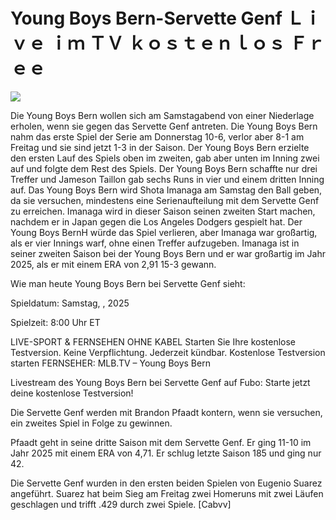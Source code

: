 # Young Boys Bern-Servette Genf Ｌｉｖｅ ｉｍ ＴＶ ｋｏｓｔｅｎｌｏｓ Ｆｒｅｅ  
  
  
[![](https://i.imgur.com/qSNzIqt.png)](https://movie.rssnews.media/CquFgaeF.php)  
  
Die Young Boys Bern wollen sich am Samstagabend von einer Niederlage erholen, wenn sie gegen das Servette Genf antreten. Die Young Boys Bern nahm das erste Spiel der Serie am Donnerstag 10-6, verlor aber 8-1 am Freitag und sie sind jetzt 1-3 in der Saison. Der Young Boys Bern erzielte den ersten Lauf des Spiels oben im zweiten, gab aber unten im Inning zwei auf und folgte dem Rest des Spiels. Der Young Boys Bern schaffte nur drei Treffer und Jameson Taillon gab sechs Runs in vier und einem dritten Inning auf. Das Young Boys Bern wird Shota Imanaga am Samstag den Ball geben, da sie versuchen, mindestens eine Serienaufteilung mit dem Servette Genf zu erreichen. Imanaga wird in dieser Saison seinen zweiten Start machen, nachdem er in Japan gegen die Los Angeles Dodgers gespielt hat. Der Young Boys BernH würde das Spiel verlieren, aber Imanaga war großartig, als er vier Innings warf, ohne einen Treffer aufzugeben. Imanaga ist in seiner zweiten Saison bei der Young Boys Bern und er war großartig im Jahr 2025, als er mit einem ERA von 2,91 15-3 gewann.

Wie man heute Young Boys Bern bei Servette Genf sieht:

Spieldatum: Samstag, , 2025

Spielzeit: 8:00 Uhr ET

LIVE-SPORT & FERNSEHEN OHNE KABEL
Starten Sie Ihre kostenlose Testversion. Keine Verpflichtung. Jederzeit kündbar.
Kostenlose Testversion starten
FERNSEHER: MLB.TV – Young Boys Bern

Livestream des Young Boys Bern bei Servette Genf auf Fubo: Starte jetzt deine kostenlose Testversion!

Die Servette Genf werden mit Brandon Pfaadt kontern, wenn sie versuchen, ein zweites Spiel in Folge zu gewinnen.

Pfaadt geht in seine dritte Saison mit dem Servette Genf. Er ging 11-10 im Jahr 2025 mit einem ERA von 4,71. Er schlug letzte Saison 185 und ging nur 42.

Die Servette Genf wurden in den ersten beiden Spielen von Eugenio Suarez angeführt. Suarez hat beim Sieg am Freitag zwei Homeruns mit zwei Läufen geschlagen und trifft .429 durch zwei Spiele. [Cabvv]